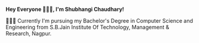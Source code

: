 **Hey Everyone 🙋🏼‍♀️, I'm Shubhangi Chaudhary!**

👩🏼‍🎓 Currently I'm pursuing my Bachelor's Degree in Computer Science and Engineering from S.B.Jain Institute Of Technology, Management & Research, Nagpur.



